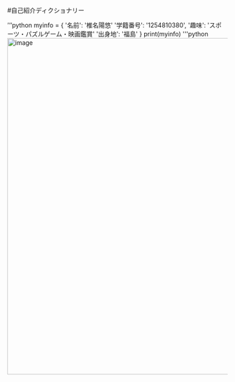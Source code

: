 #自己紹介ディクショナリー

’’’python
myinfo = {
'名前': '椎名陽悠'
'学籍番号': '1254810380',
'趣味': 'スポーツ・パズルゲーム・映画鑑賞'
'出身地': '福島'
}
print(myinfo)
'''python
<img width="1024" height="768" alt="image" src="https://github.com/user-attachments/assets/6bdae2c4-bee9-4d05-88fd-971e8961efc3" />

